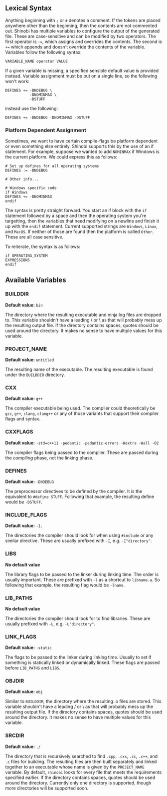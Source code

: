 ## Lexical Syntax

Anything beginning with `;` or `#` denotes a comment. If the tokens are placed anywhere other than the beginning, then the contents are not commented out. Shinobi has multiple variables to configure the output of the generated file. These are case-sensitive and can be modified by two operators. The first operator is `:=`, which assigns and overrides the contents. The second is `+=` which appends and doesn't override the contents of the variable. Variables follow the following syntax:

    VARIABLE_NAME operator VALUE


If a given variable is missing, a specified sensible default value is provided instead. Variable assignment must be put on a single line, so the following won't work:

    DEFINES += -DNDEBUG \
               -DNOMINMAX \
               -DSTUFF


instead use the following:

    DEFINES += -DNDEBUG -DNOMINMAX -DSTUFF


### Platform Dependent Assignment

Sometimes, we want to have certain compile-flags be platform dependent or even something else entirely. Shinobi supports this by the use of an if statement. For example, suppose we wanted to add `NOMINMAX` if Windows is the current platform. We could express this as follows:

    # Set up defines for all operating systems
    DEFINES := -DNDEBUG

    # Other info...

    # Windows specific code
    if Windows
    DEFINES += -DNOMINMAX
    endif


The syntax is pretty straight forward. You start an if block with the `if` statement followed by a space and then the operating system you're targetting, then the variables that need modifying on a newline and finish it up with the `endif` statement. Current supported strings are `Windows`, `Linux`, and `MacOS`. If neither of those are found then the platform is called `Other`. These are all case sensitive. 

To reiterate, the syntax is as follows:

    if OPERATING_SYSTEM
    EXPRESSIONS
    endif


## Available Variables

### BUILDDIR

**Default value:** `bin`

The directory where the resulting executable and ninja log files are dropped to. This variable shouldn't have a leading / or \ as that will probably mess up the resulting output file. If the directory contains spaces, quotes should be used around the directory. It makes no sense to have multiple values for this variable.

### PROJECT_NAME

**Default value:** `untitled`

The resulting name of the executable. The resulting executable is found under the `BUILDDIR` directory.

### CXX

**Default value:** `g++`

The compiler executable being used. The compiler could theoretically be `gcc`, `g++`, `clang`, `clang++` or any of those variants that support their compiler flags and syntax.

### CXXFLAGS

**Default value:** `-std=c++11 -pedantic -pedantic-errors -Wextra -Wall -O2`

The compiler flags being passed to the compiler. These are passed during the *compiling* phase, not the linking phase. 

### DEFINES

**Default value:** `-DNDEBUG`

The preprocessor directives to be defined by the compiler. It is the equivalent to `#define STUFF`. Following that example, the resulting define would be `-DSTUFF`.

### INCLUDE_FLAGS

**Default value:** `-I.`

The directories the compiler should look for when using `#include` or any similar directive. These are usually prefixed with `-I`, e.g. `-I"directory"`.

### LIBS

**No default value**

The library flags to be passed to the linker during linking time. The order is usually important. These are prefixed with `-l` as a shortcut to `libname.a`. So following that example, the resulting flag would be `-lname`.

### LIB_PATHS

**No default value**

The directories the compiler should look for to find libraries. These are usually prefixed with `-L`, e.g. `-L"directory"`. 

### LINK_FLAGS

**Default value:** `-static`

The flags to be passed to the linker during linking time. Usually to set if something is statically linked or dynamically linked. These flags are passed before `LIB_PATHS` and `LIBS`.

### OBJDIR

**Default value:** `obj`

Similar to `BUILDDIR`, the directory where the resulting .o files are stored. This variable shouldn't have a leading / or \ as that will probably mess up the resulting output file. If the directory contains spaces, quotes should be used around the directory. It makes no sense to have multiple values for this variable.

### SRCDIR

**Default value:** `./`

The directory that is recursively searched to find `.cpp`, `.cxx`, `.cc`, `.c++`, and `.c` files for building. The resulting files are then built separately and linked together to an executable whose name is given by the `PROJECT_NAME` variable. By default, `shinobi` looks for every file that meets the requirements specified earlier. If the directory contains spaces, quotes should be used around the directory. Currently only one directory is supported, though more directories will be supported soon.